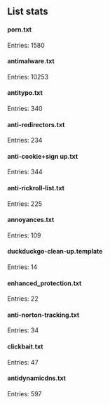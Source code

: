 ## List stats
#### porn.txt
Entries: 1580 <br> 
#### antimalware.txt
Entries: 10253 <br> 
#### antitypo.txt
Entries: 340 <br> 
#### anti-redirectors.txt
Entries: 234 <br> 
#### anti-cookie+sign up.txt
Entries: 344 <br> 
#### anti-rickroll-list.txt
Entries: 225 <br> 
#### annoyances.txt
Entries: 109 <br> 
#### duckduckgo-clean-up.template
Entries: 14 <br> 
#### enhanced_protection.txt
Entries: 22 <br> 
#### anti-norton-tracking.txt
Entries: 34 <br> 
#### clickbait.txt
Entries: 47 <br> 
#### antidynamicdns.txt
Entries: 597 <br> 
